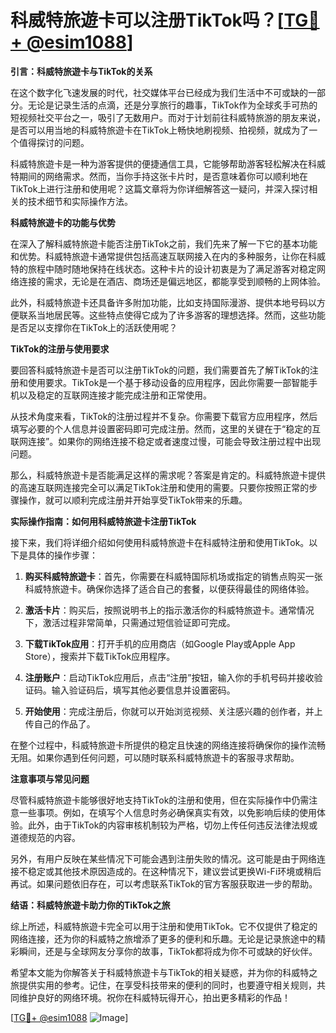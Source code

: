 # 科威特旅遊卡可以注册TikTok吗？[[TG💪+ @esim1088](https://t.me/s/esim1088)]

**引言：科威特旅遊卡与TikTok的关系**

在这个数字化飞速发展的时代，社交媒体平台已经成为我们生活中不可或缺的一部分。无论是记录生活的点滴，还是分享旅行的趣事，TikTok作为全球炙手可热的短视频社交平台之一，吸引了无数用户。而对于计划前往科威特旅游的朋友来说，是否可以用当地的科威特旅遊卡在TikTok上畅快地刷视频、拍视频，就成为了一个值得探讨的问题。

科威特旅遊卡是一种为游客提供的便捷通信工具，它能够帮助游客轻松解决在科威特期间的网络需求。然而，当你手持这张卡片时，是否意味着你可以顺利地在TikTok上进行注册和使用呢？这篇文章将为你详细解答这一疑问，并深入探讨相关的技术细节和实际操作方法。

**科威特旅遊卡的功能与优势**

在深入了解科威特旅遊卡能否注册TikTok之前，我们先来了解一下它的基本功能和优势。科威特旅遊卡通常提供包括高速互联网接入在内的多种服务，让你在科威特的旅程中随时随地保持在线状态。这种卡片的设计初衷是为了满足游客对稳定网络连接的需求，无论是在酒店、商场还是偏远地区，都能享受到顺畅的上网体验。

此外，科威特旅遊卡还具备许多附加功能，比如支持国际漫游、提供本地号码以方便联系当地居民等。这些特点使得它成为了许多游客的理想选择。然而，这些功能是否足以支撑你在TikTok上的活跃使用呢？

**TikTok的注册与使用要求**

要回答科威特旅遊卡是否可以注册TikTok的问题，我们需要首先了解TikTok的注册和使用要求。TikTok是一个基于移动设备的应用程序，因此你需要一部智能手机以及稳定的互联网连接才能完成注册和正常使用。

从技术角度来看，TikTok的注册过程并不复杂。你需要下载官方应用程序，然后填写必要的个人信息并设置密码即可完成注册。然而，这里的关键在于“稳定的互联网连接”。如果你的网络连接不稳定或者速度过慢，可能会导致注册过程中出现问题。

那么，科威特旅遊卡是否能满足这样的需求呢？答案是肯定的。科威特旅遊卡提供的高速互联网连接完全可以满足TikTok注册和使用的需要。只要你按照正常的步骤操作，就可以顺利完成注册并开始享受TikTok带来的乐趣。

**实际操作指南：如何用科威特旅遊卡注册TikTok**

接下来，我们将详细介绍如何使用科威特旅遊卡在科威特注册和使用TikTok。以下是具体的操作步骤：

1. **购买科威特旅遊卡**：首先，你需要在科威特国际机场或指定的销售点购买一张科威特旅遊卡。确保你选择了适合自己的套餐，以便获得最佳的网络体验。

2. **激活卡片**：购买后，按照说明书上的指示激活你的科威特旅遊卡。通常情况下，激活过程非常简单，只需通过短信验证即可完成。

3. **下载TikTok应用**：打开手机的应用商店（如Google Play或Apple App Store），搜索并下载TikTok应用程序。

4. **注册账户**：启动TikTok应用后，点击“注册”按钮，输入你的手机号码并接收验证码。输入验证码后，填写其他必要信息并设置密码。

5. **开始使用**：完成注册后，你就可以开始浏览视频、关注感兴趣的创作者，并上传自己的作品了。

在整个过程中，科威特旅遊卡所提供的稳定且快速的网络连接将确保你的操作流畅无阻。如果你遇到任何问题，可以随时联系科威特旅遊卡的客服寻求帮助。

**注意事项与常见问题**

尽管科威特旅遊卡能够很好地支持TikTok的注册和使用，但在实际操作中仍需注意一些事项。例如，在填写个人信息时务必确保真实有效，以免影响后续的使用体验。此外，由于TikTok的内容审核机制较为严格，切勿上传任何违反法律法规或道德规范的内容。

另外，有用户反映在某些情况下可能会遇到注册失败的情况。这可能是由于网络连接不稳定或其他技术原因造成的。在这种情况下，建议尝试更换Wi-Fi环境或稍后再试。如果问题依旧存在，可以考虑联系TikTok的官方客服获取进一步的帮助。

**结语：科威特旅遊卡助力你的TikTok之旅**

综上所述，科威特旅遊卡完全可以用于注册和使用TikTok。它不仅提供了稳定的网络连接，还为你的科威特之旅增添了更多的便利和乐趣。无论是记录旅途中的精彩瞬间，还是与全球网友分享你的故事，TikTok都将成为你不可或缺的好伙伴。

希望本文能为你解答关于科威特旅遊卡与TikTok的相关疑惑，并为你的科威特之旅提供实用的参考。记住，在享受科技带来的便利的同时，也要遵守相关规则，共同维护良好的网络环境。祝你在科威特玩得开心，拍出更多精彩的作品！

[[TG💪+ @esim1088](https://t.me/s/esim1088) ![Image](https://i.postimg.cc/4NQfJmqS/Snipaste-2025-05-13-00-14-12.png)]